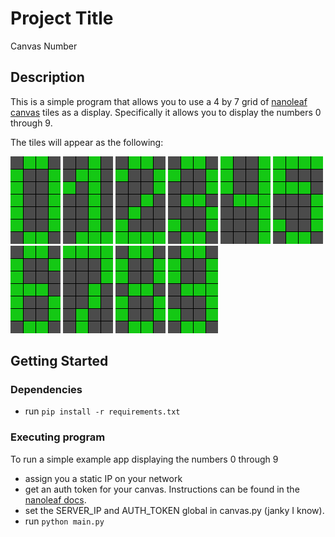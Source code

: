 # Project Title

Canvas Number

## Description

This is a simple program that allows you to use a 4 by 7 grid of [nanoleaf canvas](https://nanoleaf.me/en-US/products/nanoleaf-canvas/get-started/) tiles as a display. Specifically it allows you to display the numbers 0 through 9.

The tiles will appear as the following:

![display 0](images/sample_display_0.png)
![display 1](images/sample_display_1.png)
![display 2](images/sample_display_2.png)
![display 3](images/sample_display_3.png)
![display 4](images/sample_display_4.png)
![display 5](images/sample_display_5.png)
![display 6](images/sample_display_6.png)
![display 7](images/sample_display_7.png)
![display 8](images/sample_display_8.png)
![display 9](images/sample_display_9.png)

## Getting Started

### Dependencies

* run `pip install -r requirements.txt`

### Executing program

To run a simple example app displaying the numbers 0 through 9 

* assign you a static IP on your network
* get an auth token for your canvas. Instructions can be found in the [nanoleaf docs](https://documenter.getpostman.com/view/1559645/RW1gEcCH#f7b37c20-37bb-48b1-93e1-13a79f9bcb34).
* set the SERVER_IP and AUTH_TOKEN global in canvas.py (janky I know).
* run `python main.py`

